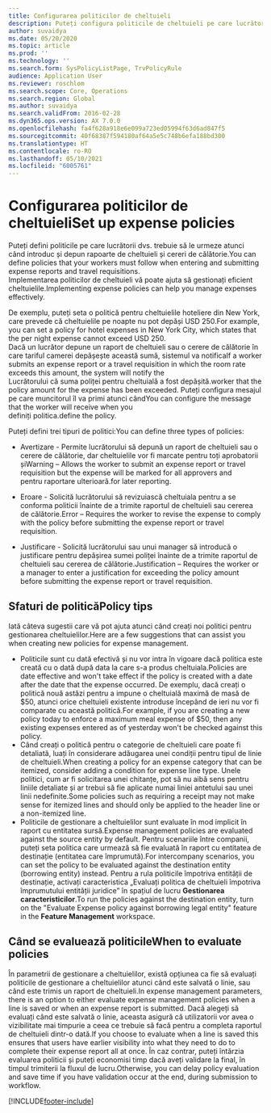 ```yaml
---
title: Configurarea politicilor de cheltuieli
description: Puteți configura politicile de cheltuieli pe care lucrătorii dvs. trebuie să le urmeze atunci când introduc și depun rapoarte de cheltuieși și cereri de călătorie în Microsoft Dynamics 365 Finance.
author: suvaidya
ms.date: 05/20/2020
ms.topic: article
ms.prod: ''
ms.technology: ''
ms.search.form: SysPolicyListPage, TrvPolicyRule
audience: Application User
ms.reviewer: roschlom
ms.search.scope: Core, Operations
ms.search.region: Global
ms.author: suvaidya
ms.search.validFrom: 2016-02-28
ms.dyn365.ops.version: AX 7.0.0
ms.openlocfilehash: fa4f628a918e6e099a723ed05994f63d6ad847f5
ms.sourcegitcommit: 40f68387f594180af64a5e5c748b6efa188bd300
ms.translationtype: HT
ms.contentlocale: ro-RO
ms.lasthandoff: 05/10/2021
ms.locfileid: "6005761"
---
```

# <a name="set-up-expense-policies"></a><span data-ttu-id="6950e-103">Configurarea politicilor de cheltuieli</span><span class="sxs-lookup"><span data-stu-id="6950e-103">Set up expense policies</span></span>

<span data-ttu-id="6950e-104">Puteți defini politicile pe care lucrătorii dvs. trebuie să le urmeze atunci când introduc și depun rapoarte de cheltuieli și cereri de călătorie.</span><span class="sxs-lookup"><span data-stu-id="6950e-104">You can define policies that your workers must follow when entering and submitting expense reports and travel requisitions.</span></span>         
<span data-ttu-id="6950e-105">Implementarea politicilor de cheltuieli vă poate ajuta să gestionați eficient cheltuielile.</span><span class="sxs-lookup"><span data-stu-id="6950e-105">Implementing expense policies can help you manage expenses effectively.</span></span>         

<span data-ttu-id="6950e-106">De exemplu, puteți seta o politică pentru cheltuielile hoteliere din New York, care prevede că cheltuielile pe noapte nu pot depăși USD 250.</span><span class="sxs-lookup"><span data-stu-id="6950e-106">For example, you can set a policy for hotel expenses in New York City, which states that the per night expense cannot exceed USD 250.</span></span>       
<span data-ttu-id="6950e-107">Dacă un lucrător depune un raport de cheltuieli sau o cerere de călătorie în care tariful camerei depășește această sumă, sistemul va notifica</span><span class="sxs-lookup"><span data-stu-id="6950e-107">If a worker submits an expense report or a travel requisition in which the room rate exceeds this amount, the system will notify the</span></span>        
<span data-ttu-id="6950e-108">Lucrătorului că suma poliței pentru cheltuială a fost depășită.</span><span class="sxs-lookup"><span data-stu-id="6950e-108">worker that the policy amount for the expense has been exceeded.</span></span> <span data-ttu-id="6950e-109">Puteți configura mesajul pe care muncitorul îl va primi atunci când</span><span class="sxs-lookup"><span data-stu-id="6950e-109">You can configure the message that the worker will receive when you</span></span>        
<span data-ttu-id="6950e-110">definiți politica.</span><span class="sxs-lookup"><span data-stu-id="6950e-110">define the policy.</span></span>      
        
<span data-ttu-id="6950e-111">Puteți defini trei tipuri de politici:</span><span class="sxs-lookup"><span data-stu-id="6950e-111">You can define three types of policies:</span></span>         
        
- <span data-ttu-id="6950e-112">Avertizare - Permite lucrătorului să depună un raport de cheltuieli sau o cerere de călătorie, dar cheltuielile vor fi marcate pentru toți aprobatorii și</span><span class="sxs-lookup"><span data-stu-id="6950e-112">Warning – Allows the worker to submit an expense report or travel requisition but the expense will be marked for all approvers and</span></span>        
  <span data-ttu-id="6950e-113">pentru raportare ulterioară.</span><span class="sxs-lookup"><span data-stu-id="6950e-113">for later reporting.</span></span>        

- <span data-ttu-id="6950e-114">Eroare - Solicită lucrătorului să revizuiască cheltuiala pentru a se conforma politicii înainte de a trimite raportul de cheltuieli sau cererea de călătorie.</span><span class="sxs-lookup"><span data-stu-id="6950e-114">Error – Requires the worker to revise the expense to comply with the policy before submitting the expense report or travel requisition.</span></span>       
 
 - <span data-ttu-id="6950e-115">Justificare - Solicită lucrătorului sau unui manager să introducă o justificare pentru depășirea sumei poliței înainte de a trimite raportul de cheltuieli sau cererea de călătorie.</span><span class="sxs-lookup"><span data-stu-id="6950e-115">Justification – Requires the worker or a manager to enter a justification for exceeding the policy amount before submitting the expense report or travel requisition.</span></span>        

## <a name="policy-tips"></a><span data-ttu-id="6950e-116">Sfaturi de politică</span><span class="sxs-lookup"><span data-stu-id="6950e-116">Policy tips</span></span>
<span data-ttu-id="6950e-117">Iată câteva sugestii care vă pot ajuta atunci când creați noi politici pentru gestionarea cheltuielilor.</span><span class="sxs-lookup"><span data-stu-id="6950e-117">Here are a few suggestions that can assist you when creating new policies for expense management.</span></span> 
* <span data-ttu-id="6950e-118">Politicile sunt cu dată efectivă și nu vor intra în vigoare dacă politica este creată cu o dată după data la care s-a produs cheltuiala.</span><span class="sxs-lookup"><span data-stu-id="6950e-118">Policies are date effective and won't take effect if the policy is created with a date after the date that the expense occurred.</span></span> <span data-ttu-id="6950e-119">De exemplu, dacă creați o politică nouă astăzi pentru a impune o cheltuială maximă de masă de $50, atunci orice cheltuieli existente introduse începând de ieri nu vor fi comparate cu această politică.</span><span class="sxs-lookup"><span data-stu-id="6950e-119">For example, if you are creating a new policy today to enforce a maximum meal expense of $50, then any existing expenses entered as of yesterday won't be checked against this policy.</span></span>
* <span data-ttu-id="6950e-120">Când creați o politică pentru o categorie de cheltuieli care poate fi detaliată, luați în considerare adăugarea unei condiții pentru tipul de linie de cheltuieli.</span><span class="sxs-lookup"><span data-stu-id="6950e-120">When creating a policy for an expense category that can be itemized, consider adding a condition for expense line type.</span></span> <span data-ttu-id="6950e-121">Unele politici, cum ar fi solicitarea unei chitanțe, pot să nu aibă sens pentru liniile detaliate și ar trebui să fie aplicate numai liniei antetului sau unei linii nedefinite.</span><span class="sxs-lookup"><span data-stu-id="6950e-121">Some policies such as requiring a receipt may not make sense for itemized lines and should only be applied to the header line or a non-itemized line.</span></span> 
* <span data-ttu-id="6950e-122">Politicile de gestionare a cheltuielilor sunt evaluate în mod implicit în raport cu entitatea sursă.</span><span class="sxs-lookup"><span data-stu-id="6950e-122">Expense management policies are evaluated against the source entity by default.</span></span> <span data-ttu-id="6950e-123">Pentru scenariile între companii, puteți seta politica care urmează să fie evaluată în raport cu entitatea de destinație (entitatea care împrumută).</span><span class="sxs-lookup"><span data-stu-id="6950e-123">For intercompany scenarios, you can set the policy to be evaluated against the destination entity (borrowing entity) instead.</span></span> <span data-ttu-id="6950e-124">Pentru a rula politicile împotriva entității de destinație, activați caracteristica „Evaluați politica de cheltuieli împotriva împrumutului entității juridice” în spațiul de lucru **Gestionarea caracteristicilor**.</span><span class="sxs-lookup"><span data-stu-id="6950e-124">To run the policies against the destination entity, turn on the "Evaluate Expense policy against borrowing legal entity" feature in the **Feature Management** workspace.</span></span>

## <a name="when-to-evaluate-policies"></a><span data-ttu-id="6950e-125">Când se evaluează politicile</span><span class="sxs-lookup"><span data-stu-id="6950e-125">When to evaluate policies</span></span>

<span data-ttu-id="6950e-126">În parametrii de gestionare a cheltuielilor, există opțiunea ca fie să evaluați politicile de gestionare a cheltuielilor atunci când este salvată o linie, sau când este trimis un raport de cheltuieli.</span><span class="sxs-lookup"><span data-stu-id="6950e-126">In expense management parameters, there is an option to either evaluate expense management policies when a line is saved or when an expense report is submitted.</span></span> <span data-ttu-id="6950e-127">Dacă alegeți să evaluați când este salvată o linie, aceasta asigură că utilizatorii vor avea o vizibilitate mai timpurie a ceea ce trebuie să facă pentru a completa raportul de cheltuieli dintr-o dată.</span><span class="sxs-lookup"><span data-stu-id="6950e-127">If you choose to evaluate when a line is saved this ensures that users have earlier visibility into what they need to do to complete their expense report all at once.</span></span> <span data-ttu-id="6950e-128">În caz contrar, puteți întârzia evaluarea politicii și puteți economisi timp dacă aveți validare la final, în timpul trimiterii la fluxul de lucru.</span><span class="sxs-lookup"><span data-stu-id="6950e-128">Otherwise, you can delay policy evaluation and save time if you have validation occur at the end, during submission to workflow.</span></span>


[!INCLUDE[footer-include](../includes/footer-banner.md)]